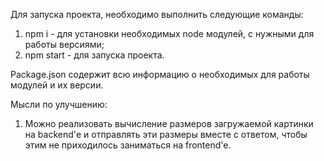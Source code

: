 Для запуска проекта, необходимо выполнить следующие команды:
1. npm i - для установки необходимых node модулей, с нужными для работы версиями;
2. npm start -  для запуска проекта.

Package.json содержит всю информацию о необходимых для работы модулей и их версии.

Мысли по улучшению:
1. Можно реализовать вычисление размеров загружаемой картинки на backend'е и отправлять эти размеры вместе с ответом, чтобы этим не приходилось заниматься на frontend'e.

